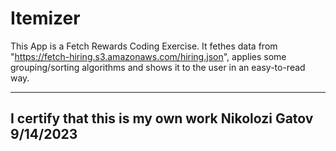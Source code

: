 # Itemizer

This App is a Fetch Rewards Coding Exercise.
It fethes data from "https://fetch-hiring.s3.amazonaws.com/hiring.json", applies some grouping/sorting algorithms and shows it to the user in an easy-to-read way.


----------------------------------
I certify that this is my own work
Nikolozi Gatov
9/14/2023
----------------------------------
